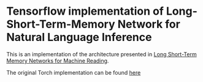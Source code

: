 # Tensorflow implementation of Long-Short-Term-Memory Network for Natural Language Inference
This is an implementation of the architecture presented in [Long Short-Term Memory Networks for Machine Reading](http://arxiv.org/abs/1601.06733).

The original Torch implementation can be found [here](https://github.com/cheng6076/SNLI-attention)
